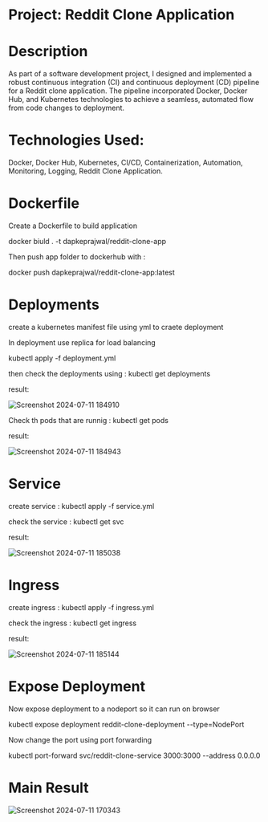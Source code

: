 # Project: Reddit Clone Application

# Description 

As part of a software development project, I designed and implemented a robust continuous integration (CI) and continuous deployment (CD) pipeline for a Reddit clone application. The pipeline incorporated Docker, Docker Hub, and Kubernetes technologies to achieve a seamless, automated flow from code changes to deployment.

# Technologies Used: 

Docker, Docker Hub, Kubernetes, CI/CD, Containerization, Automation, Monitoring, Logging, Reddit Clone Application.

# Dockerfile 

Create a Dockerfile to build application 

docker biuld . -t dapkeprajwal/reddit-clone-app

Then push app folder to dockerhub with :

docker push dapkeprajwal/reddit-clone-app:latest

# Deployments
 create a kubernetes manifest file using yml to craete deployment
 
 In deployment use replica for load balancing 

 kubectl apply -f deployment.yml 

 then check the deployments using : kubectl get deployments

 result:

 ![Screenshot 2024-07-11 184910](https://github.com/dapkeprajwal/Reddit-clone-kubernetes/assets/113695938/c033a6e3-ca43-4080-ad70-933be4f2e85c)

 Check th pods that are runnig : kubectl get pods

 result:

 ![Screenshot 2024-07-11 184943](https://github.com/dapkeprajwal/Reddit-clone-kubernetes/assets/113695938/86b9ba12-9014-42f6-adcd-eb7148433417)

 # Service

 create service : kubectl apply -f service.yml

 check the service : kubectl get svc

 result:

 ![Screenshot 2024-07-11 185038](https://github.com/dapkeprajwal/Reddit-clone-kubernetes/assets/113695938/054eced3-d337-444c-8607-b5f83449dc2d)

 # Ingress

 create ingress : kubectl apply -f ingress.yml

 check the ingress : kubectl get ingress

 result:

 ![Screenshot 2024-07-11 185144](https://github.com/dapkeprajwal/Reddit-clone-kubernetes/assets/113695938/665133d5-4fb5-48f5-9736-eed0bf1e3444)

 # Expose Deployment

 Now expose deployment to a nodeport so it can run on browser

 kubectl expose deployment reddit-clone-deployment --type=NodePort

 Now change the port using port forwarding

 kubectl port-forward svc/reddit-clone-service 3000:3000 --address 0.0.0.0

 # Main Result 

 ![Screenshot 2024-07-11 170343](https://github.com/dapkeprajwal/Reddit-clone-kubernetes/assets/113695938/004260f0-ddad-4953-81c4-0b7e20d8c10f)


 

 



 



 

 
 








